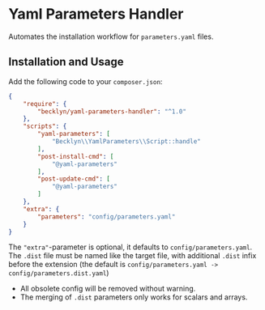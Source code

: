 Yaml Parameters Handler
=======================

Automates the installation workflow for `parameters.yaml` files.


Installation and Usage
----------------------

Add the following code to your `composer.json`:


```json
{
    "require": {
        "becklyn/yaml-parameters-handler": "^1.0"
    },
    "scripts": {
        "yaml-parameters": [
            "Becklyn\\YamlParameters\\Script::handle"
        ],
        "post-install-cmd": [
            "@yaml-parameters"
        ],
        "post-update-cmd": [
            "@yaml-parameters"
        ]
    },
    "extra": {
        "parameters": "config/parameters.yaml"
    }
}
```

The `"extra"`-parameter is optional, it defaults to `config/parameters.yaml`.
The `.dist` file must be named like the target file, with additional `.dist` infix before the extension (the default is `config/parameters.yaml -> config/parameters.dist.yaml`)

*   All obsolete config will be removed without warning.
*   The merging of `.dist` parameters only works for scalars and arrays.
